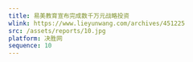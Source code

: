 ```yaml
---
title: 易美教育宣布完成数千万元战略投资
wlink: https://www.lieyunwang.com/archives/451225
src: /assets/reports/10.jpg
platform: 决胜网
sequence: 10
---
```

